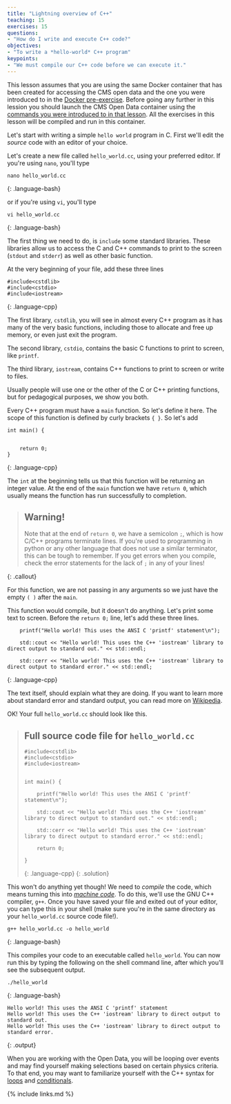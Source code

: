 ```yaml
---
title: "Lightning overview of C++"
teaching: 15
exercises: 15
questions:
- "How do I write and execute C++ code?"
objectives:
- "To write a *hello-world* C++ program"
keypoints:
- "We must compile our C++ code before we can execute it."
---
```


This lesson assumes that you are using the same Docker container that has
been created for accessing the CMS open data and the one you were introduced
to in the 
[Docker pre-exercise](https://cms-opendata-workshop.github.io/workshop2021-lesson-docker/).
Before going any further in this lession you should 
launch the CMS Open Data container using the [commands you were introduced to in that lesson](https://cms-opendata-workshop.github.io/workshop2021-lesson-docker/03-docker-for-cms-opendata/index.html). All the exercises in this lesson will be 
compiled and run in this container. 

Let's start with writing a simple `hello world` program in C. First we'll edit the 
*source* code with an editor of your choice.

Let's create a new file called `hello_world.cc`, using your preferred editor. If
you're using `nano`, you'll type

~~~
nano hello_world.cc
~~~
{: .language-bash}

or if you're using `vi`, you'll type
~~~
vi hello_world.cc
~~~
{: .language-bash}

The first thing we need to do, is `include` some standard libraries. These libraries
allow us to access the C and C++ commands to print to the screen (`stdout` and `stderr`) as 
well as other basic function. 

At the very beginning of your file, add these three lines

~~~
#include<cstdlib>
#include<cstdio>
#include<iostream>
~~~
{: .language-cpp}

The first library, `cstdlib`, you will see in almost every C++ program as it has many of the very 
basic functions, including those to allocate and free up memory, or even just exit the program. 

The second library, `cstdio`, contains the basic C functions to print to screen, like `printf`. 

The third library, `iostream`, contains C++ functions to print to screen or write to files. 

Usually people will use one or the other of the C or C++ printing functions, but for pedagogical purposes, 
we show you both. 

Every C++ program must have a `main` function. So let's define it here. The scope of this function
is defined by curly brackets `{ }`. So let's add 

~~~
int main() {


    return 0;
}
~~~
{: .language-cpp}

The `int` at the beginning tells us that this function will be returning an integer value. At the end of
the `main` function we have `return 0`, which usually means the function has run successfully to completion. 

> ## Warning!
> Note that at the end of `return 0`, we have a semicolon `;`, which is how C/C++ programs terminate lines. 
> If you're used to programming in python or any other language that does not use a similar terminator, this
> can be tough to remember. If you get errors when you compile, check the error statements for the lack
> of `;` in any of your lines!
>
{: .callout}

For this function, we are not passing in any arguments so we just have the empty `( )` after the `main`. 

This function would compile, but it doesn't do anything. Let's print some text to screen. Before
the `return 0;` line, let's add these three lines. 

~~~
    printf("Hello world! This uses the ANSI C 'printf' statement\n");

    std::cout << "Hello world! This uses the C++ 'iostream' library to direct output to standard out." << std::endl;

    std::cerr << "Hello world! This uses the C++ 'iostream' library to direct output to standard error." << std::endl;
~~~
{: .language-cpp}

The text itself, should explain what they are doing. If you want to learn more about standard error and standard
output, you can read more on [Wikipedia](https://en.wikipedia.org/wiki/Standard_streams). 

OK! Your full `hello_world.cc` should look like this. 

> ## Full source code file for `hello_world.cc`
> ~~~
> #include<cstdlib>
> #include<cstdio>
> #include<iostream>
> 
> 
> int main() {
> 
>     printf("Hello world! This uses the ANSI C 'printf' statement\n");
> 
>     std::cout << "Hello world! This uses the C++ 'iostream' library to direct output to standard out." << std::endl;
> 
>     std::cerr << "Hello world! This uses the C++ 'iostream' library to direct output to standard error." << std::endl;
> 
>     return 0;
> 
> }
> ~~~
> {: .language-cpp}
{: .solution}

This won't do anything yet though! We need to *compile* the code, which means turning this into 
[*machine code*](https://en.wikipedia.org/wiki/Machine_code). To do this, we'll use the GNU C++ compiler, `g++`. 
Once you have saved your file and exited out of your editor, you can type this in your shell (make sure you're in 
        the same directory as your `hello_world.cc` source code file!).

~~~
g++ hello_world.cc -o hello_world

~~~
{: .language-bash}

This compiles your code to an executable called `hello_world`. You can now run this by typing the following on 
the shell command line, after which you'll see the subsequent output. 

~~~
./hello_world
~~~
{: .language-bash}
~~~
Hello world! This uses the ANSI C 'printf' statement
Hello world! This uses the C++ 'iostream' library to direct output to standard out.
Hello world! This uses the C++ 'iostream' library to direct output to standard error.
~~~
{: .output}

When you are working with the Open Data, you will be looping over events 
and may find yourself making selections based on certain physics criteria. 
To that end, you may want to familiarize yourself with the C++ syntax for
[loops](https://www.w3schools.com/cpp/cpp_for_loop.asp)
and 
[conditionals](https://www.w3schools.com/cpp/cpp_conditions.asp).



{% include links.md %}

